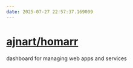 ```yaml
---
date: 2025-07-27 22:57:37.169009
---
```


# [ajnart/homarr](https://github.com/ajnart/homarr)

dashboard for managing web apps and services
